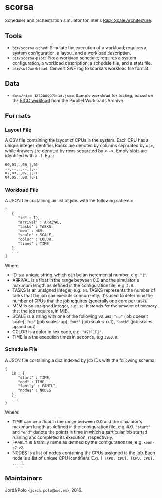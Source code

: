 # scorsa

Scheduler and orchestration simulator for Intel's [Rack Scale
Architecture][rackscale].

## Tools

- `bin/scorsa-sched`: Simulate the execution of a workload; requires a system
  configuration, a layout, and a workload description.
- `bin/scorsa-plot`: Plot a workload schedule; requires a system
  configuration, a workload description, a schedule file, and a stats file.
- `bin/swf2workload`: Convert SWF log to scorsa's workload file format.

## Data

- `data/ricc-1272889970+1d.json`: Sample workload for testing, based on the
  [RICC workload][ricc] from the Parallel Workloads Archive.

## Formats

### Layout File

A CSV file containing the layout of CPUs in the system. Each CPU has a unique
integer identifier. Racks are denoted by columns separated by «`|`», while
drawers are denoted by rows separated by «`--`». Empty slots are identified
with a `-1`. E.g.:

```
00,01,|,06,|,09
--,--,|,--,|,--
02,03,|,07,|,-1
04,05,|,08,|,-1
```

### Workload File

A JSON file containing an list of jobs with the following schema:


```
[
   {
      "id" : ID,
      "arrival" : ARRIVAL,
      "tasks" : TASKS,
      "mem" : MEM,
      "scale" : SCALE,
      "color" : COLOR,
      "times" : TIME
   },
   ...
]

```

Where:

- ID is a unique string, which can be an incremental number, e.g. `"1"`.
- ARRIVAL is a float in the range between 0.0 and the simulator's maximum
  length as defined in the configuration file, e.g. `2.0`.
- TASKS is an unsigned integer, e.g. `64`. TASKS represents the number of
  tasks that the job can execute concurrently. It's used to determine the
  number of CPUs that the job requires (generally one core per task).
- MEM is an unsigned integer, e.g. `16`. It stands for the amount of memory
  that the job requires, in MiB.
- SCALE is a string with one of the following values: `"no"` (job doesn't
  scale), `"up"` (job scales-up), `"out"` (job scales-out), `"both"` (job
  scales up and out).
- COLOR is a color in hex code, e.g. `"#79F1F2"`.
- TIME is a the execution times in seconds, e.g `3200.0`.

### Schedule File

A JSON file containing a dict indexed by job IDs with the following schema:

```
{
   ID : {
      "start" : TIME,
      "end" : TIME,
      "family" : FAMILY,
      "nodes" : NODES
   },
   ...
}
```

Where:

- TIME can be a float in the range between 0.0 and the simulator's maximum
  length as defined in the configuration file, e.g. 4.0. `"start"` and `"end"`
  denote the points in time in which a particular job started running and
  completed its execution, respectively.
- FAMILY is a family name as defined by the configuration file, e.g.
  `xeon-e7-v2`.
- NODES is a list of nodes containing the CPUs assigned to the job. Each node
  is a list of unique CPU identifiers. E.g. `[ [CPU, CPU], [CPU, CPU], ...
  ]`.

## Maintainers

Jordà Polo `<jorda.polo@bsc.es>`, 2016.

[rackscale]: http://www.intel.com/content/www/us/en/architecture-and-technology/intel-rack-scale-architecture.html "rackscale"
[ricc]: http://www.cs.huji.ac.il/labs/parallel/workload/l_ricc/index.html "The RICC Log"
